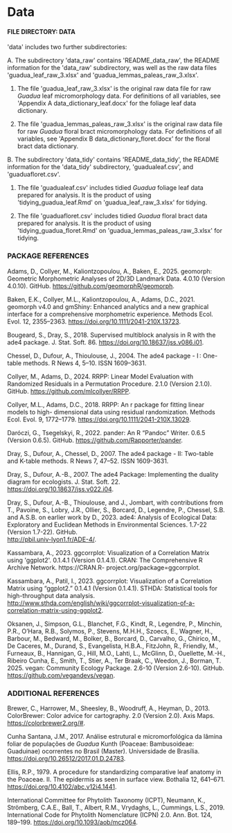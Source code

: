 # Data

#### FILE DIRECTORY: DATA

'data' includes two further subdirectories: 
	
A. The subdirectory 'data_raw' contains 'README_data_raw', the README information for the 'data_raw' subdirectory, was well as the raw data files 'guadua_leaf_raw_3.xlsx' and 'guadua_lemmas_paleas_raw_3.xlsx'.
		
1. The file 'guadua_leaf_raw_3.xlsx' is the original raw data file for raw *Guadua* leaf micromorphology data. For definitions of all variables, see 'Appendix A data_dictionary_leaf.docx' for the foliage leaf data dictionary. 
		
2. The file 'guadua_lemmas_paleas_raw_3.xlsx' is the original raw data file for raw *Guadua* floral bract micromorphology data. For definitions of all variables, see 'Appendix B data_dictionary_floret.docx' for the floral bract data dictionary. 

	
B. The subdirectory 'data_tidy' contains 'README_data_tidy', the README information for the 'data_tidy' subdirectory, 'guadualeaf.csv', and 'guaduafloret.csv'.
	
1. The file 'guadualeaf.csv' includes tidied *Guadua* foliage leaf data prepared for analysis. It is the product of using 'tidying_guadua_leaf.Rmd' on 'guadua_leaf_raw_3.xlsx' for tidying.
	
2. The file 'guaduafloret.csv' includes tidied *Guadua* floral bract data prepared for analysis. It is the product of using 'tidying_guadua_floret.Rmd' on 'guadua_lemmas_paleas_raw_3.xlsx' for tidying. 


### PACKAGE REFERENCES

Adams, D., Collyer, M., Kaliontzopoulou, A., Baken, E., 2025. geomorph: Geometric Morphometric Analyses of 2D/3D Landmark Data. 4.0.10 (Version 4.0.10). GitHub. 
	https://github.com/geomorphR/geomorph.

Baken, E.K., Collyer, M.L., Kaliontzopoulou, A., Adams, D.C., 2021. geomorph v4.0 and gmShiny: Enhanced analytics and a new graphical interface for a comprehensive 	morphometric experience. Methods Ecol. Evol. 12, 2355–2363. https://doi.org/10.1111/2041-210X.13723.

Bougeard, S., Dray, S., 2018. Supervised multiblock analysis in R with the ade4 package. J. Stat. Soft. 86. https://doi.org/10.18637/jss.v086.i01.

Chessel, D., Dufour, A., Thioulouse, J., 2004. The ade4 package - I : One-table methods. R News 4, 5–10. ISSN 1609–3631.

Collyer, M., Adams, D., 2024. RRPP: Linear Model Evaluation with Randomized Residuals in a Permutation Procedure. 2.1.0 (Version 2.1.0). GitHub. 	https://github.com/mlcollyer/RRPP.

Collyer, M.L., Adams, D.C., 2018. RRPP: An r package for fitting linear models to high-	dimensional data using residual randomization. Methods Ecol. Evol. 9, 1772–1779. 	https://doi.org/10.1111/2041-210X.13029.

Daróczi, G., Tsegelskyi, R., 2022. pander: An R “Pandoc” Writer. 0.6.5 (Version 0.6.5). GitHub.	https://github.com/Rapporter/pander.

Dray, S., Dufour, A., Chessel, D., 2007. The ade4 package - II: Two-table and K-table methods. R News 7, 47–52. ISSN 1609-3631.

Dray, S., Dufour, A.-B., 2007. The ade4 Package: Implementing the duality diagram for ecologists. J. Stat. Soft. 22. https://doi.org/10.18637/jss.v022.i04.

Dray, S., Dufour, A.-B., Thioulouse, and J., Jombart, with contributions from T., Pavoine, S., Lobry, J.R., Ollier, S., Borcard, D., Legendre, P., Chessel, S.B. and A.S.B. on 	earlier work by D., 2023. ade4: Analysis of Ecological Data: Exploratory and Euclidean Methods in Environmental Sciences. 1.7-22 (Version 1.7-22). GitHub. 	
	http://pbil.univ-lyon1.fr/ADE-4/.

Kassambara, A., 2023. ggcorrplot: Visualization of a Correlation Matrix using 'ggplot2'. 0.1.4.1 (Version 0.1.4.1). CRAN: The Comprehensive R Archive Network. 	https://CRAN.R-	project.org/package=ggcorrplot.

Kassambara, A., Patil, I., 2023. ggcorrplot: Visualization of a Correlation Matrix using “ggplot2.” 0.1.4.1 (Version 0.1.4.1). STHDA: Statistical tools for high-throughput 	data analysis. http://www.sthda.com/english/wiki/ggcorrplot-visualization-of-a-correlation-matrix-using-ggplot2.

Oksanen, J., Simpson, G.L., Blanchet, F.G., Kindt, R., Legendre, P., Minchin, P.R., O’Hara, R.B., Solymos, P., Stevens, M.H.H., Szoecs, E., Wagner, H., Barbour, M., Bedward, 	M., Bolker, B., Borcard, D., Carvalho, G., Chirico, M., De Caceres, M., Durand, S., Evangelista, H.B.A., FitzJohn, R., Friendly, M., Furneaux, B., Hannigan, G., Hill, 	M.O., Lahti, L., McGlinn, D., Ouellette, M.-H., Ribeiro Cunha, E., Smith, T., Stier, A., Ter Braak, C., Weedon, J., Borman, T. 2025. vegan: Community Ecology Package. 	2.6-10 (Version 2.6-10). GitHub. https://github.com/vegandevs/vegan.


### ADDITIONAL REFERENCES

Brewer, C., Harrower, M., Sheesley, B., Woodruff, A., Heyman, D., 2013. ColorBrewer: Color advice for cartography. 2.0 (Version 2.0). Axis Maps. https://colorbrewer2.org/#.

Cunha Santana, J.M., 2017. Análise estrutural e micromorfológica da lâmina foliar de populações de *Guadua* Kunth (Poaceae: Bambusoideae: Guaduinae) ocorrentes no Brasil 	(Master). Universidade de Brasília. https://doi.org/10.26512/2017.01.D.24783.

Ellis, R.P., 1979. A procedure for standardizing comparative leaf anatomy in the Poaceae. II. The epidermis as seen in surface view. Bothalia 12, 641–671. 	https://doi.org/10.4102/abc.v12i4.1441.

International Committee for Phytolith Taxonomy (ICPT), Neumann, K., Strömberg, C.A.E., 	Ball, T., Albert, R.M., Vrydaghs, L., Cummings, L.S., 2019. International Code for 	Phytolith Nomenclature (ICPN) 2.0. Ann. Bot. 124, 189–199. https://doi.org/10.1093/aob/mcz064.

